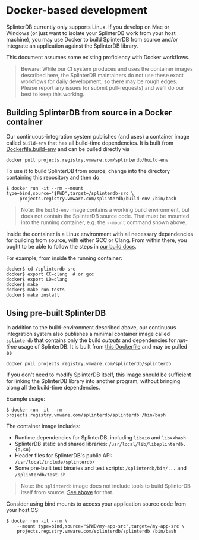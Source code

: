 # Docker-based development
SplinterDB currently only supports Linux.  If you develop on Mac or Windows (or just want to isolate your SplinterDB work from your host machine), you may use Docker to build SplinterDB from source and/or integrate an application against the SplinterDB library.

This document assumes some existing proficiency with Docker workflows.

> Beware: While our CI system produces and uses the container images described here, the SplinterDB maintainers do not use these exact workflows for daily development, so there may be rough edges.  Please report any issues (or submit pull-requests) and we'll do our best to keep this working.

## Building SplinterDB from source in a Docker container
Our continuous-integration system publishes (and uses) a container image called `build-env` that has all build-time dependencies.  It is built from [Dockerfile.build-env](../Dockerfile.build-env) and can be pulled directly via
```
docker pull projects.registry.vmware.com/splinterdb/build-env
```

To use it to build SplinterDB from source, change into the directory containing this repository and then do
```shell
$ docker run -it --rm --mount type=bind,source="$PWD",target=/splinterdb-src \
     projects.registry.vmware.com/splinterdb/build-env /bin/bash
```

> Note: the `build-env` image contains a working build environment, but does not
contain the SplinterDB source code.  That must be mounted into the running
container, e.g. the `--mount` command shown above.

Inside the container is a Linux environment with all necessary dependencies for building from source, with either GCC or Clang.  From within there, you ought to be able to follow the steps in [our build docs](build.md).

For example, from inside the running container:
```shell
docker$ cd /splinterdb-src
docker$ export CC=clang  # or gcc
docker$ export LD=clang
docker$ make
docker$ make run-tests
docker$ make install
```


## Using pre-built SplinterDB
In addition to the build-environment described above, our continuous integration system also publishes a minimal container image called `splinterdb` that contains only the build _outputs_ and dependencies for _run-time_ usage of SplinterDB.  It is built from [this Dockerfile](../Dockerfile) and may be pulled as
```
docker pull projects.registry.vmware.com/splinterdb/splinterdb
```
If you don't need to modify SplinterDB itself, this image should be sufficient for linking the SplinterDB library into another program, without bringing along all the build-time dependencies.

Example usage:
```shell
$ docker run -it --rm projects.registry.vmware.com/splinterdb/splinterdb /bin/bash
```

The container image includes:
- Runtime dependencies for SplinterDB, including `libaio` and `libxxhash`
- SplinterDB static and shared libraries: `/usr/local/lib/libsplinterdb.{a,so}`
- Header files for SplinterDB's public API: `/usr/local/include/splinterdb/`
- Some pre-built test binaries and test scripts: `/splinterdb/bin/...` and `/splinterdb/test.sh`

> Note: the `splinterdb` image does not include tools to build SplinterDB itself
from source.  [See above](#building-splinterdb-from-source-in-a-docker-container) for that.

Consider using bind mounts to access your application source code from your host OS:
```shell
$ docker run -it --rm \
    --mount type=bind,source="$PWD/my-app-src",target=/my-app-src \
    projects.registry.vmware.com/splinterdb/splinterdb /bin/bash
```